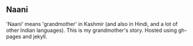 Naani
-----
'Naani' means 'grandmother' in Kashmir (and also in Hindi, and a lot of other Indian languages). This is my grandmother's story. Hosted using gh-pages and jekyll.
